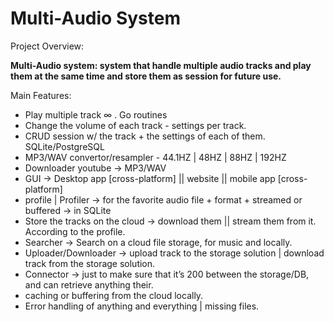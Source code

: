 # Multi-Audio System

Project Overview:

**Multi-Audio system: system that handle multiple audio tracks and play them at the same time and store them as session for future use.**

Main Features:

- Play multiple track ∞ . Go routines
- Change the volume of each track - settings per track.
- CRUD session w/ the track + the settings of each of them. SQLite/PostgreSQL
- MP3/WAV convertor/resampler - 44.1HZ | 48HZ | 88HZ | 192HZ
- Downloader youtube → MP3/WAV
- GUI → Desktop app [cross-platform] || website || mobile app [cross-platform]
- profile | Profiler → for the favorite audio file + format + streamed or buffered → in SQLite
- Store the tracks on the cloud → download them || stream them from it. According to the profile.
- Searcher → Search on a cloud file storage, for music and locally.
- Uploader/Downloader → upload track to the storage solution | download track from the storage solution.
- Connector → just to make sure that it’s 200 between the storage/DB, and can retrieve anything their.
- caching or buffering from the cloud locally.
- Error handling of anything and everything | missing files.